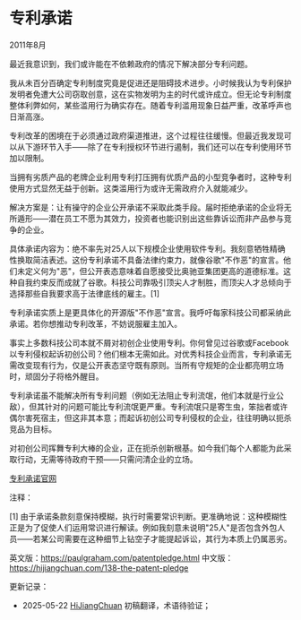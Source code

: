 


# 专利承诺

2011年8月

最近我意识到，我们或许能在不依赖政府的情况下解决部分专利问题。

我从未百分百确定专利制度究竟是促进还是阻碍技术进步。小时候我认为专利保护发明者免遭大公司窃取创意，这在实物发明为主的时代或许成立。但无论专利制度整体利弊如何，某些滥用行为确实存在。随着专利滥用现象日益严重，改革呼声也日渐高涨。

专利改革的困境在于必须通过政府渠道推进，这个过程往往缓慢。但最近我发现可以从下游环节入手——除了在专利授权环节进行遏制，我们还可以在专利使用环节加以限制。

当拥有劣质产品的老牌企业利用专利打压拥有优质产品的小型竞争者时，这种专利使用方式显然无益于创新。这类滥用行为或许无需政府介入就能减少。

解决方案是：让有操守的企业公开承诺不采取此类手段。届时拒绝承诺的企业将无所遁形——潜在员工不愿为其效力，投资者也能识别出这些靠诉讼而非产品参与竞争的企业。

具体承诺内容为：绝不率先对25人以下规模企业使用软件专利。我刻意牺牲精确性换取简洁表述。这份专利承诺不具备法律约束力，就像谷歌"不作恶"的宣言。他们未定义何为"恶"，但公开表态意味着自愿接受比奥驰亚集团更高的道德标准。这种自我约束反而成就了谷歌。科技公司靠吸引顶尖人才制胜，而顶尖人才总倾向于选择那些自我要求高于法律底线的雇主。[1]

专利承诺实质上是更具体化的开源版"不作恶"宣言。我呼吁每家科技公司都采纳此承诺。若你想推动专利改革，不妨说服雇主加入。

事实上多数科技公司本就不屑对初创企业使用专利。你何曾见过谷歌或Facebook以专利侵权起诉初创公司？他们根本无需如此。对优秀科技企业而言，专利承诺无需改变现有行为，仅是公开表态坚守既有原则。当所有守规矩的企业都亮明立场时，顽固分子将格外醒目。

专利承诺虽不能解决所有专利问题（例如无法阻止专利流氓，他们本就是行业公敌），但其针对的问题可能比专利流氓更严重。专利流氓只是寄生虫，笨拙者或许偶尔害死宿主，但这非其本意；而起诉初创公司专利侵权的企业，往往明确以扼杀竞品为目标。

对初创公司挥舞专利大棒的企业，正在扼杀创新根基。如今我们每个人都能为此采取行动，无需等待政府干预——只需问清企业的立场。

[专利承诺官网](http://thepatentpledge.org)

注释：

[1] 由于承诺条款刻意保持模糊，执行时需要常识判断。更准确地说：这种模糊性正是为了促使人们运用常识进行解读。例如我刻意未说明"25人"是否包含外包人员——若某公司需要在这种细节上钻空子才能提起诉讼，其行为本质上仍属恶劣。

英文版：https://paulgraham.com/patentpledge.html
中文版：https://hijiangchuan.com/138-the-patent-pledge



更新记录：
- 2025-05-22 [HiJiangChuan](https://hijiangchuan.com) 初稿翻译，术语待验证；
